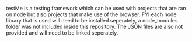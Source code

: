 testMe is a testing framework which can be used with projects that are ran on node but also projects that make use of the browser. FYI each node library that is used will need to be installed seperately, a node_modules folder was not included inside this repository. The JSON files are also not provided and will need to be linked seperately. 
